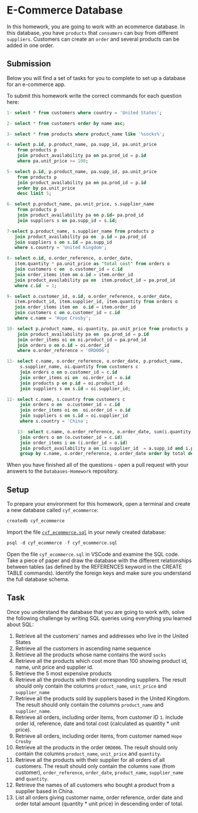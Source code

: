 # E-Commerce Database

In this homework, you are going to work with an ecommerce database. In this database, you have `products` that `consumers` can buy from different `suppliers`. Customers can create an `order` and several products can be added in one order.

## Submission

Below you will find a set of tasks for you to complete to set up a database for an e-commerce app.

To submit this homework write the correct commands for each question here:
```sql
1- select * from customers where country = 'United States';

2- select * from customers order by name asc;

3- select * from products where product_name like '%socks%';

4- select p.id, p.product_name, pa.supp_id, pa.unit_price
    from products p 
    join product_availability pa on pa.prod_id = p.id 
    where pa.unit_price >= 100;

5- select p.id, p.product_name, pa.supp_id, pa.unit_price
    from products p 
    join product_availability pa on pa.prod_id = p.id 
    order by pa.unit_price 
    desc limit 5;

6- select p.product_name, pa.unit_price, s.supplier_name 
    from products p  
    join product_availability pa on p.id= pa.prod_id 
    join suppliers s on pa.supp_id = s.id;

7-select p.product_name, s.supplier_name from products p 
   join product_availability pa on  p.id = pa.prod_id
   join suppliers s on s.id = pa.supp_id 
   where s.country = 'United Kingdom';

8- select o.id, o.order_reference, o.order_date, 
   item.quantity * pa.unit_price as "total cost" from orders o 
   join customers c on  o.customer_id = c.id 
   join order_items item on o.id = item.order_id 
   join product_availability pa on  item.product_id = pa.prod_id 
   where c.id  = 1;

9- select o.customer_id, o.id, o.order_reference, o.order_date, 
   item.product_id, item.supplier_id, item.quantity from orders o 
   join order_items item on  o.id = item.order_id 
   join customers c on o.customer_id = c.id 
   where c.name = 'Hope Crosby';

10- select p.product_name, oi.quantity, pa.unit_price from products p 
    join product_availability pa on  pa.prod_id = p.id 
    join order_items oi on oi.product_id = pa.prod_id 
    join orders o on o.id = oi.order_id 
    where o.order_reference = 'ORD006';

11- select c.name, o.order_reference, o.order_date, p.product_name, 
     s.supplier_name, oi.quantity from customers c 
     join orders o on o.customer_id = c.id 
     join order_items oi on  oi.order_id = o.id 
     join products p on p.id = oi.product_id 
     join suppliers s on s.id = oi.supplier_id;

12- select c.name, s.country from customers c 
     join orders o on  o.customer_id = c.id 
     join order_items oi on  oi.order_id = o.id 
     join suppliers s on s.id = oi.supplier_id 
     where s.country = 'China';

    13- select c.name, o.order_reference, o.order_date, sum(i.quantity * a.unit_price) as total from customers c 
     join orders o on (o.customer_id = c.id) 
     join order_items i on (i.order_id = o.id)
     join product_availability a on (i.supplier_id  = a.supp_id and i.product_id = a.prod_id)
     group by c.name, o.order_reference, o.order_date order by total desc;


```

When you have finished all of the questions - open a pull request with your answers to the `Databases-Homework` repository.

## Setup

To prepare your environment for this homework, open a terminal and create a new database called `cyf_ecommerce`:

```sql
createdb cyf_ecommerce
```

Import the file [`cyf_ecommerce.sql`](./cyf_ecommerce.sql) in your newly created database:

```sql
psql -d cyf_ecommerce -f cyf_ecommerce.sql
```

Open the file `cyf_ecommerce.sql` in VSCode and examine the SQL code. Take a piece of paper and draw the database with the different relationships between tables (as defined by the REFERENCES keyword in the CREATE TABLE commands). Identify the foreign keys and make sure you understand the full database schema.

## Task

Once you understand the database that you are going to work with, solve the following challenge by writing SQL queries using everything you learned about SQL:

1. Retrieve all the customers' names and addresses who live in the United States
2. Retrieve all the customers in ascending name sequence
3. Retrieve all the products whose name contains the word `socks`
4. Retrieve all the products which cost more than 100 showing product id, name, unit price and supplier id.
5. Retrieve the 5 most expensive products
6. Retrieve all the products with their corresponding suppliers. The result should only contain the columns `product_name`, `unit_price` and `supplier_name`
7. Retrieve all the products sold by suppliers based in the United Kingdom. The result should only contain the columns `product_name` and `supplier_name`.
8. Retrieve all orders, including order items, from customer ID `1`. Include order id, reference, date and total cost (calculated as quantity * unit price).
9. Retrieve all orders, including order items, from customer named `Hope Crosby`
10. Retrieve all the products in the order `ORD006`. The result should only contain the columns `product_name`, `unit_price` and `quantity`.
11. Retrieve all the products with their supplier for all orders of all customers. The result should only contain the columns `name` (from customer), `order_reference`, `order_date`, `product_name`, `supplier_name` and `quantity`.
12. Retrieve the names of all customers who bought a product from a supplier based in China.
13. List all orders giving customer name, order reference, order date and order total amount (quantity * unit price) in descending order of total.

